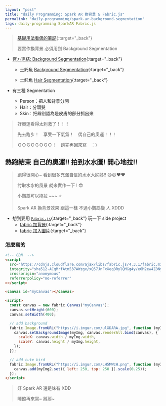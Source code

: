 ```yaml
---
layout: "post"
title: "daily Programming: Spark AR 換背景 & Fabric.js"
permalink: "daily-programming/spark-ar-background-segmentation"
tags: daily-programming SparkAR Fabric.js
---
```


<script src="https://cdnjs.cloudflare.com/ajax/libs/fabric.js/4.3.1/fabric.min.js" integrity="sha512-ACqMrfAtm537AWzgx/xQ57JnFxXeq8RylQMGg4y/e6M2ew4Z8NycE8aId/Bt2ZE+w1gNsox3MgwxKl7SGMRdtA==" crossorigin="anonymous" referrerpolicy="no-referrer"></script>

> [基礎用法看偶的筆記](https://yuting3656.github.io/yutingblog/daily-programming/spark-ar){:target="\_back"}
>
> 要實作換背景 必須用到 Background Segmentation

- [官方連結: Background Segmentation](https://sparkar.facebook.com/ar-studio/learn/articles/people-tracking/background-segmentation/#optimization){:target="\_back"}

  - 土魠魚 [Background Segmentation](https://sparkar.facebook.com/ar-studio/learn/tutorials/replacing-the-background){:target="\_back"}

  - 土魠魚 [Hair Segmentation](https://sparkar.facebook.com/ar-studio/learn/tutorials/hair-segmentation#Adding-interactivity){:target="\_back"}

- 有三種 Segmentation
  - Person：把人和背景分開
  - Hair：分頭髮
  - Skin：把辨別認為是皮膚的部分抓出來

> 好奧運看得太刺激了！！！
>
> 先去跑步！　享受一下氣氛！　偶自己的奧運！！！
>
> ＧＯＧＯＧＯＧＯ！　跑完再回來寫　：）

## 熱跑結束 自己的奧運!! 拍到水水圖! 開心地拉!!

> 跑得很開心~ 看到很多充滿自信的水水大姊姊!! :smile::smile::heart::heart:
>
> 討取水水的風景 就來實作一下 ! :sunglasses:
>
> 小鸚鵡可以拖拉 ~~~ :star:
>
> Spark AR 換背景效果 跟這一樣 不過小鸚鵡變 人 XDDD

<canvas id="myCanvas" ></canvas>

<script>
const canvas = new fabric.Canvas('myCanvas');
canvas.setHeight(600);
canvas.setWidth(400);

// add backage
fabric.Image.fromURL('https://i.imgur.com/ulXDARA.jpg', function(myImg) {
  canvas.setBackgroundImage(myImg, canvas.renderAll.bind(canvas), {
        scaleX: canvas.width / myImg.width,
        scaleY: canvas.height / myImg.height
    });
});

// add cure bird
fabric.Image.fromURL('https://i.imgur.com/LH5MWcH.png', function(myImg2) {
  canvas.add(myImg2.set({left: 250, top: 250}).scale(0.25))
});
</script>

- 想到要用 [`Fabric.js`](http://fabricjs.com/){:target="\_back"} 玩一下 side project
  - [fabric 加背景](https://stackoverflow.com/questions/40508523/fabricjs-setting-background-image-size-and-position/40510344){:target="\_back"}
  - [fabric 加入圖片](https://stackoverflow.com/questions/43507133/how-to-put-an-html-element-over-a-fabric-js-element){:target="\_back"}

### 怎麼寫的

```html
<!-- CDN  -->
<script
  src="https://cdnjs.cloudflare.com/ajax/libs/fabric.js/4.3.1/fabric.min.js"
  integrity="sha512-ACqMrfAtm537AWzgx/xQ57JnFxXeq8RylQMGg4y/e6M2ew4Z8NycE8aId/Bt2ZE+w1gNsox3MgwxKl7SGMRdtA=="
  crossorigin="anonymous"
  referrerpolicy="no-referrer"
></script>

<canvas id="myCanvas"></canvas>

<script>
  const canvas = new fabric.Canvas("myCanvas");
  canvas.setHeight(600);
  canvas.setWidth(400);

  // add background
  fabric.Image.fromURL("https://i.imgur.com/ulXDARA.jpg", function (myImg) {
    canvas.setBackgroundImage(myImg, canvas.renderAll.bind(canvas), {
      scaleX: canvas.width / myImg.width,
      scaleY: canvas.height / myImg.height,
    });
  });

  // add cute bird
  fabric.Image.fromURL("https://i.imgur.com/LH5MWcH.png", function (myImg2) {
    canvas.add(myImg2.set({ left: 250, top: 250 }).scale(0.25));
  });
</script>
```

> 好 Spark AR 還是妹有 XDD
>
> 睡飽再來寫~ 掰掰~
